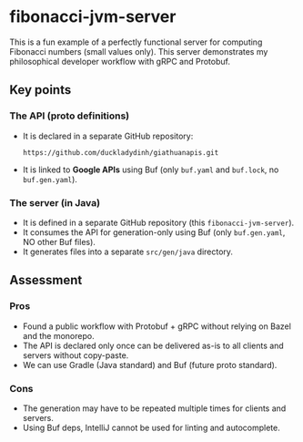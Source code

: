 # fibonacci-jvm-server

This is a fun example of a perfectly functional server for computing Fibonacci numbers (small values only). This server
demonstrates my philosophical developer workflow with gRPC and Protobuf.

## Key points

### The API (proto definitions)

* It is declared in a separate GitHub repository:
  ```
  https://github.com/duckladydinh/giathuanapis.git
  ```

* It is linked to **Google APIs** using Buf (only `buf.yaml` and `buf.lock`, no `buf.gen.yaml`).

### The server (in Java)

* It is defined in a separate GitHub repository (this `fibonacci-jvm-server`).
* It consumes the API for generation-only using Buf (only `buf.gen.yaml`, NO other Buf files).
* It generates files into a separate `src/gen/java` directory.

## Assessment

### Pros
* Found a public workflow with Protobuf + gRPC without relying on Bazel and the monorepo.
* The API is declared only once can be delivered as-is to all clients and servers without copy-paste.
* We can use Gradle (Java standard) and Buf (future proto standard).

### Cons
* The generation may have to be repeated multiple times for clients and servers.
* Using Buf deps, IntelliJ cannot be used for linting and autocomplete.